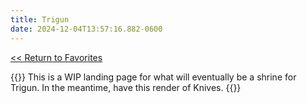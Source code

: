 ```yaml
---
title: Trigun
date: 2024-12-04T13:57:16.882-0600
---
```

<p class="centered"> <a href="../"><< Return to Favorites</a></p>
{{<image "images/logo.png">}}
This is a WIP landing page for what will eventually be a shrine for Trigun. In the meantime, have this render of Knives.
{{<image "images/knife.png">}}
